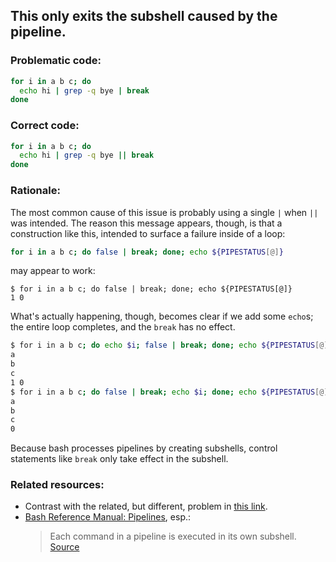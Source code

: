 ## This only exits the subshell caused by the pipeline.

### Problematic code:

```sh
for i in a b c; do
  echo hi | grep -q bye | break
done
```

### Correct code:

```sh
for i in a b c; do
  echo hi | grep -q bye || break
done
```
### Rationale:

The most common cause of this issue is probably using a single `|` when `||` was intended.  The reason this message appears, though, is that a construction like this, intended to surface a failure inside of a loop:

```sh
for i in a b c; do false | break; done; echo ${PIPESTATUS[@]}
```

may appear to work:
```
$ for i in a b c; do false | break; done; echo ${PIPESTATUS[@]}
1 0
```

What's actually happening, though, becomes clear if we add some `echo`s; the entire loop completes, and the `break` has no effect.

```sh
$ for i in a b c; do echo $i; false | break; done; echo ${PIPESTATUS[@]}
a
b
c
1 0
$ for i in a b c; do false | break; echo $i; done; echo ${PIPESTATUS[@]}
a
b
c
0
```

Because bash processes pipelines by creating subshells, control statements like `break` only take effect in the subshell.

### Related resources:

* Contrast with the related, but different, problem in [this link](https://unix.stackexchange.com/questions/166546/bash-cannot-break-out-of-piped-while-read-loop-process-substitution-works).
* [Bash Reference Manual: Pipelines](https://www.gnu.org/software/bash/manual/bash.html#Pipelines), esp.:
     > Each command in a pipeline is executed in its own subshell.
[Source](https://github.com/koalaman/shellcheck/wiki/SC2106)

